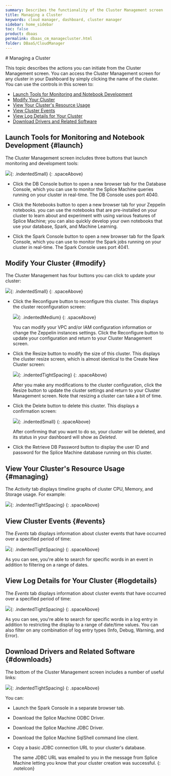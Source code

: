 ```yaml
---
summary: Describes the functionality of the Cluster Management screen
title: Managing a Cluster
keywords: cloud manager, dashboard, cluster manager
sidebar: home_sidebar
toc: false
product: dbaas
permalink: dbaas_cm_managecluster.html
folder: DBaaS/CloudManager
---
```

<section>
<div class="TopicContent" data-swiftype-index="true" markdown="1">
# Managing a Cluster

This topic describes the actions you can initiate from the <span
class="ConsoleLink">Cluster Management</span> screen. You can access the <span class="ConsoleLink">Cluster Management</span> screen for any cluster in your Dashboard by simply clicking the name of
the cluster. You can use the controls in this screen to:

* [Launch Tools for Monitoring and Notebook Development](#launch)
* [Modify Your Cluster](#modify)
* [View Your Cluster's Resource Usage](#managing)
* [View Cluster Events](#events)
* [View Log Details for Your Cluster](#logdetails)
* [Download Drivers and Related Software](#downloads)


## Launch Tools for Monitoring and Notebook Development  {#launch}
The  <span class="ConsoleLink">Cluster Management</span> screen includes three buttons that launch monitoring and development tools:

![](images/clusterlinks.png){: .indentedSmall}
{: .spaceAbove}

* Click the <span class="CalloutFont">DB Console</span> button to open a new browser tab for the Database Console, which you can use to monitor the Splice Machine queries running on your cluster in real-time. The DB Console uses port 4040.

* Click the <span class="CalloutFont">Notebooks</span> button to open a new browser tab for your Zeppelin notebooks. you can use the notebooks that are pre-installed on your cluster to learn about and experiment with using various features of Splice Machine; you can also quickly develop your own notebooks that use your database, Spark, and Machine Learning.

* Click the <span class="CalloutFont">Spark Console</span> button to open a new browser tab for the Spark Console, which you can use to monitor the Spark jobs running on your cluster in real-time. The Spark Console uses port 4041.

## Modify Your Cluster  {#modify}

The <span class="ConsoleLink">Cluster Management</span> has four buttons you can click to update your cluster:

![](images/clusterupdates.png){: .indentedSmall}
{: .spaceAbove}

* Click the <span class="CalloutFont">Reconfigure</span> button to reconfigure this cluster. This displays the cluster
reconfiguration screen:

  ![](images/Reconfigure1.png){: .indentedMedium}
  {: .spaceAbove}

  You can modify your VPC and/or IAM configuration information or change the Zeppelin instances settings. Click the   <span   class="CalloutFont">Reconfigure</span> button to update your
  configuration and return to your Cluster Management screen.

* Click the <span class="CalloutFont">Resize</span> button to modify the size of this cluster. This displays the cluster resize screen, which is almost identical to the <span class="ConsoleLink">Create New Cluster</span> screen:

  ![](images/ResizeCluster.png){: .indentedTightSpacing}
  {: .spaceAbove}

  After you make any modifications to the cluster configuration, click the <span class="CalloutFont">Resize</span> button to update the cluster settings and return to your Cluster Management screen. Note that resizing a cluster can take a bit of time.

* Click the <span class="CalloutFont">Delete</span> button to delete this cluster. This displays a confirmation screen:

  ![](images/ClusterDelete.png){: .indentedSmall}
  {: .spaceAbove}

  After confirming that you want to do so, your cluster will be deleted, and its status in your dashboard will show as *Deleted*.

* Click the <span class="CalloutFont">Retrieve DB Password</span> button to display the user ID and password for the Splice Machine database running on this cluster.

## View Your Cluster's Resource Usage  {#managing}
The *Activity* tab displays timeline graphs of cluster CPU, Memory, and Storage usage. For example:

![](images/activitytab.png){: .indentedTightSpacing}
{: .spaceAbove}

## View Cluster Events  {#events}
The *Events* tab displays information about cluster events that have occurred over a specified period of time:

![](images/eventstab.png){: .indentedTightSpacing}
{: .spaceAbove}

As you can see, you're able to search for specific words in an event in addition to filtering on a range of dates.

## View Log Details for Your Cluster  {#logdetails}
The *Events* tab displays information about cluster events that have occurred over a specified period of time:

![](images/logdetailstab.png){: .indentedTightSpacing}
{: .spaceAbove}

As you can see, you're able to search for specific words in a log entry in addition to restricting the display to a range of date/time values. You can also filter on any combination of log entry types (Info, Debug, Warning, and Error).

## Download Drivers and Related Software  {#downloads}

The bottom of the <span class="ConsoleLink">Cluster Management</span> screen includes a number of useful links:

![](images/clustermgmtdls.png){: .indentedTightSpacing}
{: .spaceAbove}

You can:

* Launch the  <span class="CalloutFont">Spark Console</span> in a separate browser tab.
* Download the Splice Machine <span class="CalloutFont">ODBC Driver</span>.
* Download the Splice Machine <span class="CalloutFont">JDBC Driver</span>.
* Download the Splice Machine <span class="CalloutFont">SqlShell</span> command line client.
* Copy a basic JDBC connection URL to your cluster's database.

  The same JDBC URL was emailed to you in the message from Splice Machine
  letting you know that your cluster creation was successful.
  {: .noteIcon}

</div>
</section>

